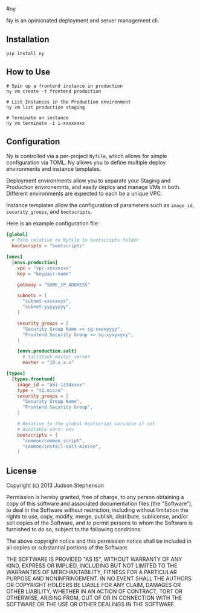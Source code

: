 #ny

Ny is an opinionated deployment and server management cli.

## Installation
```
pip install ny
```

## How to Use
```
# Spin up a frontend instance in production
ny vm create -t frontend production

# List Instances in the Production environment
ny vm list production staging

# Terminate an instance
ny vm terminate -i i-xxxxxxxx
```

## Configuration
Ny is controlled via a per-project `Nyfile`, which allows for simple configuration via TOML. Ny allows you to define
multiple deploy environments and instance templates.

Deployment environments allow you to separate your Staging and Production environemnts, and easily deploy and manage
VMs in both. Different environments are expected to each be a unique VPC.

Instance templates allow the configuration of parameters such as `image_id`, `security_groups`, and `bootscripts`.

Here is an example configuration file:

```toml
[global]
  # Path relative to Nyfile to bootscripts folder
  bootscripts = "bootscripts"

[envs]
  [envs.production]
    vpc = "vpc-xxxxxxxx"
    key = "keypair-name"

    gateway = "SOME_IP_ADDRESS"

    subnets = [
      "subnet-xxxxxxxx",
      "subnet-yyyyyyyy",
    ]

    security_groups = [
      "Security Group Name => sg-xxxxyyyy",
      "Frontend Security Group => sg-xyxyxyxy",
    ]

    [envs.production.salt]
      # Saltstack master server
      master = "10.x.x.x"

[types]
  [types.frontend]
    image_id = "ami-1234xxxx"
    type = "t1.micro"
    security_groups = [
      "Security Group Name",
      "Frontend Security Group",
    ]

    # Relative to the global bootscript variable if set
    # Available vars: env
    bootscripts = [
      "common/common_script",
      "common/install-salt-minion",
    ]
```

## License
Copyright (c) 2013 Judson Stephenson

Permission is hereby granted, free of charge, to any person obtaining a copy
of this software and associated documentation files (the "Software"), to deal
in the Software without restriction, including without limitation the rights
to use, copy, modify, merge, publish, distribute, sublicense, and/or sell
copies of the Software, and to permit persons to whom the Software is
furnished to do so, subject to the following conditions:

The above copyright notice and this permission notice shall be included in
all copies or substantial portions of the Software.

THE SOFTWARE IS PROVIDED "AS IS", WITHOUT WARRANTY OF ANY KIND, EXPRESS OR
IMPLIED, INCLUDING BUT NOT LIMITED TO THE WARRANTIES OF MERCHANTABILITY,
FITNESS FOR A PARTICULAR PURPOSE AND NONINFRINGEMENT. IN NO EVENT SHALL THE
AUTHORS OR COPYRIGHT HOLDERS BE LIABLE FOR ANY CLAIM, DAMAGES OR OTHER
LIABILITY, WHETHER IN AN ACTION OF CONTRACT, TORT OR OTHERWISE, ARISING FROM,
OUT OF OR IN CONNECTION WITH THE SOFTWARE OR THE USE OR OTHER DEALINGS IN
THE SOFTWARE.
